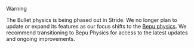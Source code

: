 > [!WARNING]
> The Bullet physics is being phased out in Stride. We no longer plan to update or expand its features as our focus shifts to the [Bepu physics](../manual/physics/index.md). We recommend transitioning to Bepu Physics for access to the latest updates and ongoing improvements.